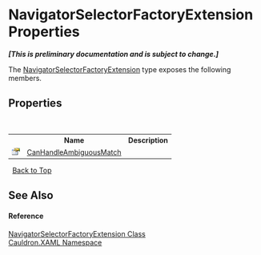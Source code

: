 # NavigatorSelectorFactoryExtension Properties
 _**\[This is preliminary documentation and is subject to change.\]**_

The <a href="T_Cauldron_XAML_NavigatorSelectorFactoryExtension">NavigatorSelectorFactoryExtension</a> type exposes the following members.


## Properties
&nbsp;<table><tr><th></th><th>Name</th><th>Description</th></tr><tr><td>![Public property](media/pubproperty.gif "Public property")</td><td><a href="P_Cauldron_XAML_NavigatorSelectorFactoryExtension_CanHandleAmbiguousMatch">CanHandleAmbiguousMatch</a></td><td /></tr></table>&nbsp;
<a href="#navigatorselectorfactoryextension-properties">Back to Top</a>

## See Also


#### Reference
<a href="T_Cauldron_XAML_NavigatorSelectorFactoryExtension">NavigatorSelectorFactoryExtension Class</a><br /><a href="N_Cauldron_XAML">Cauldron.XAML Namespace</a><br />